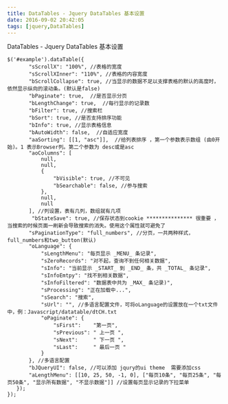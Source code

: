```yaml
---
title: DataTables - Jquery DataTables 基本设置
date: 2016-09-02 20:42:05
tags: [jquery,DataTables]
---
```


DataTables - Jquery DataTables 基本设置
	
	
	$('#example').dataTable({  
		   "sScrollX": "100%", //表格的宽度   
		   "sScrollXInner": "110%", //表格的内容宽度
		   "bScrollCollapse": true, //当显示的数据不足以支撑表格的默认的高度时，依然显示纵向的滚动条。(默认是false)  
	       "bPaginate": true,  //是否显示分页  
	       "bLengthChange": true,  //每行显示的记录数  
	       "bFilter": true, //搜索栏  
	       "bSort": true, //是否支持排序功能  
	       "bInfo": true, //显示表格信息  
	       "bAutoWidth": false,  //自适应宽度  
	       "aaSorting": [[1, "asc"]],  //给列表排序 ，第一个参数表示数组 (由0开始)。1 表示Browser列。第二个参数为 desc或是asc  
	       "aoColumns": [  
	           null,  
	           null,  
	           {   
	               "bVisible": true, //不可见  
	               "bSearchable": false, //参与搜索  
	           },  
	           null,  
	           null  
	       ], //列设置，表有几列，数组就有几项  
	        "bStateSave": true, //保存状态到cookie *************** 很重要 ， 当搜索的时候页面一刷新会导致搜索的消失。使用这个属性就可避免了  
	       "sPaginationType": "full_numbers", //分页，一共两种样式，full_numbers和two_button(默认)  
	       "oLanguage": {  
	           "sLengthMenu": "每页显示 _MENU_ 条记录",  
	           "sZeroRecords": "对不起，查询不到任何相关数据",  
	           "sInfo": "当前显示 _START_ 到 _END_ 条，共 _TOTAL_ 条记录",  
	           "sInfoEmtpy": "找不到相关数据",  
	           "sInfoFiltered": "数据表中共为 _MAX_ 条记录)",  
	           "sProcessing": "正在加载中...",  
	           "sSearch": "搜索",  
	           "sUrl": "", //多语言配置文件，可将oLanguage的设置放在一个txt文件中，例：Javascript/datatable/dtCH.txt  
	           "oPaginate": {  
	               "sFirst":    "第一页",  
	               "sPrevious": " 上一页 ",  
	               "sNext":     " 下一页 ",  
	               "sLast":     " 最后一页 "  
	           }  
	       }, //多语言配置  
	       "bJQueryUI": false, //可以添加 jqury的ui theme  需要添加css  
		   "aLengthMenu": [[10, 25, 50, -1, 0], ["每页10条", "每页25条", "每页50条", "显示所有数据", "不显示数据"]] //设置每页显示记录的下拉菜单
	   });  
	}); 
